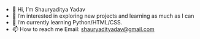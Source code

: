 - 👋 Hi, I’m Shauryaditya Yadav
- 👀 I’m interested in exploring new projects and learning as much as I can
- 🌱 I’m currently learning Python/HTML/CSS.
- 📫 How to reach me 
   Email: shauryadityadav@gmail.com

<!---
Syvelline/Syvelline is a ✨ special ✨ repository because its `README.md` (this file) appears on your GitHub profile.
You can click the Preview link to take a look at your changes.
--->
